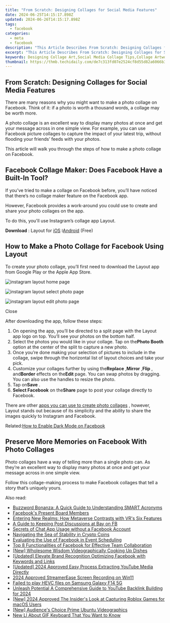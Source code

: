 ```yaml
---
title: "From Scratch: Designing Collages for Social Media Features"
date: 2024-06-25T14:15:17.898Z
updated: 2024-06-26T14:15:17.898Z
tags:
  - facebook
categories:
  - meta
  - facebook
description: "This Article Describes From Scratch: Designing Collages for Social Media Features"
excerpt: "This Article Describes From Scratch: Designing Collages for Social Media Features"
keywords: Designing Collage Art,Social Media Collage Tips,Collage Artwork for Instagram,Creating Collages From Scratch,Collage Design Techniques for Social Media,Elevating Collage Content with Social Features,Innovative Collages for Enhanced Social Media Presence
thumbnail: https://thmb.techidaily.com/de7c313fd07e2524cf8d55d82a6066b369ed71aad2bc2f894ad55f60508b5e77.jpg
---
```


## From Scratch: Designing Collages for Social Media Features

 There are many reasons why you might want to make a photo collage on Facebook. Think of it: if a photo is worth a thousand words, a collage may be worth more.

 A photo collage is an excellent way to display many photos at once and get your message across in one simple view. For example, you can use Facebook picture collages to capture the impact of your latest trip, without flooding your friends’ feeds with your photos.

 This article will walk you through the steps of how to make a photo collage on Facebook.

## Facebook Collage Maker: Does Facebook Have a Built-In Tool?

 If you’ve tried to make a collage on Facebook before, you’ll have noticed that there’s no collage maker feature on the Facebook app.

 However, Facebook provides a work-around you could use to create and share your photo collages on the app.

To do this, you'll use Instagram’s collage app Layout.

**Download** : Layout for [iOS](https://apps.apple.com/us/app/layout-from-instagram/id967351793) ǀ[Android](https://www.anrdoezrs.net/links/7251228/type/dlg/sid/UUmuoUeUpU96430/https://play.google.com/store/apps/details?id=com.instagram.layout&hl=en&gl=US) (Free)

## How to Make a Photo Collage for Facebook Using Layout

 To create your photo collage, you’ll first need to download the Layout app from Google Play or the Apple App Store.

![instagram layout home page](https://static1.makeuseofimages.com/wordpress/wp-content/uploads/2021/04/instagram-layout-home-page.jpg)

![instagram layout select photo page](https://static1.makeuseofimages.com/wordpress/wp-content/uploads/2021/04/instagram-layout-select-photo-page.jpg)

![instagram layout edit photo page](https://static1.makeuseofimages.com/wordpress/wp-content/uploads/2021/04/instagram-layour-edit-photo-page.jpg)

Close

After downloading the app, follow these steps:

1. On opening the app, you’ll be directed to a split page with the Layout app logo on top. You’ll see your photos on the bottom half.
2. Select the photos you would like in your collage. Tap on the**Photo Booth** option at the center of the split to capture a new photo.
3. Once you’re done making your selection of pictures to include in the collage, swipe through the horizontal list of layout choices and take your pick.
4. Customize your collages further by using the**Replace** ,**Mirror** ,**Flip** , and**Border** effects on the**Edit** page. You can swap photos by dragging. You can also use the handles to resize the photo.
5. Tap on**Save** .
6. **Select Facebook** on the**Share** page to post your collage directly to Facebook.

 There are other [apps you can use to create photo collages](https://www.makeuseof.com/best-photo-collage-apps-android-ios/) , however, Layout stands out because of its simplicity and the ability to share the images quickly to Instagram and Facebook.

 Related:[How to Enable Dark Mode on Facebook](https://www.makeuseof.com/how-to-facebook-dark-mode/)

## Preserve More Memories on Facebook With Photo Collages

 Photo collages have a way of telling more than a single photo can. As they’re an excellent way to display many photos at once and get your message across in one simple view.

 Follow this collage-making process to make Facebook collages that tell a story that’s uniquely yours.


<ins class="adsbygoogle"
     style="display:block"
     data-ad-format="autorelaxed"
     data-ad-client="ca-pub-7571918770474297"
     data-ad-slot="1223367746"></ins>



<ins class="adsbygoogle"
     style="display:block"
     data-ad-client="ca-pub-7571918770474297"
     data-ad-slot="8358498916"
     data-ad-format="auto"
     data-full-width-responsive="true"></ins>

<span class="atpl-alsoreadstyle">Also read:</span>
<div><ul>
<li><a href="https://facebook.techidaily.com/buzzword-bonanza-a-quick-guide-to-understanding-smart-acronyms/"><u>Buzzword Bonanza: A Quick Guide to Understanding SMART Acronyms</u></a></li>
<li><a href="https://facebook.techidaily.com/facebooks-present-board-members/"><u>Facebook's Present Board Members</u></a></li>
<li><a href="https://facebook.techidaily.com/entering-new-realms-how-metaverse-contrasts-with-vrs-six-features/"><u>Entering New Realms: How Metaverse Contrasts with VR's Six Features</u></a></li>
<li><a href="https://facebook.techidaily.com/a-guide-to-keeping-post-discussions-at-bay-on-fb/"><u>A Guide to Keeping Post Discussions at Bay on FB</u></a></li>
<li><a href="https://facebook.techidaily.com/secrets-of-chat-app-usage-without-a-facebook-account/"><u>Secrets of Chat App Usage without a Facebook Account</u></a></li>
<li><a href="https://facebook.techidaily.com/navigating-the-sea-of-stability-in-crypto-coins/"><u>Navigating the Sea of Stability in Crypto Coins</u></a></li>
<li><a href="https://facebook.techidaily.com/evaluating-the-use-of-facebook-in-event-scheduling/"><u>Evaluating the Use of Facebook in Event Scheduling</u></a></li>
<li><a href="https://facebook.techidaily.com/top-8-functionalities-of-facebook-for-effective-team-collaboration/"><u>Top 8 Functionalities of Facebook for Effective Team Collaboration</u></a></li>
<li><a href="https://facebook-video-footage.techidaily.com/new-wholesome-wisdom-videographically-cooking-up-dishes/"><u>[New] Wholesome Wisdom  Videographically Cooking Up Dishes</u></a></li>
<li><a href="https://facebook-videos.techidaily.com/updated-elevate-brand-recognition-optimizing-facebook-with-keywords-and-links/"><u>[Updated] Elevate Brand Recognition  Optimizing Facebook with Keywords and Links</u></a></li>
<li><a href="https://facebook-video-share.techidaily.com/updated-2024-approved-easy-process-extracting-youtube-media-directly/"><u>[Updated] 2024 Approved  Easy Process  Extracting YouTube Media Directly</u></a></li>
<li><a href="https://on-screen-recording.techidaily.com/2024-approved-streamerease-screen-recording-on-win11/"><u>2024 Approved  StreamerEase  Screen Recording on Win11</u></a></li>
<li><a href="https://phone-solutions.techidaily.com/failed-to-play-hevc-files-on-samsung-galaxy-f14-5g-by-aiseesoft-video-converter-play-hevc-video-on-android/"><u>Failed to play HEVC files on Samsung Galaxy F14 5G</u></a></li>
<li><a href="https://eaxpv-info.techidaily.com/unleash-potential-a-comprehensive-guide-to-youtube-backlink-building-for-2024/"><u>Unleash Potential  A Comprehensive Guide to YouTube Backlink Building for 2024</u></a></li>
<li><a href="https://video-screen-grab.techidaily.com/new-2024-approved-the-insiders-look-at-capturing-roblox-games-for-macos-users/"><u>[New] 2024 Approved  The Insider's Look at Capturing Roblox Games for macOS Users</u></a></li>
<li><a href="https://video-capture.techidaily.com/new-audiences-choice-prime-ubuntu-videographics/"><u>[New] Audience's Choice  Prime Ubuntu Videographics</u></a></li>
<li><a href="https://ai-editing-video.techidaily.com/new-ll-about-gif-keyboard-that-you-want-to-know/"><u>New Ll About GIF Keyboard That You Want to Know</u></a></li>
</ul></div>
